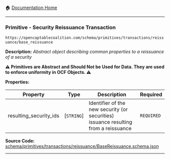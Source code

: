 :house: [Documentation Home](/README.md)

---

### Primitive - Security Reissuance Transaction

`https://opencaptablecoalition.com/schema/primitives/transactions/reissuance/base_reissuance`

**Description:** _Abstract object describing common properties to a reissuance of a security_

**:warning: Primitives are Abstract and Should Not be Used for Data. They are used to enforce uniformity in OCF Objects. :warning:**

**Properties:**

| Property               | Type            | Description                                                                         | Required   |
| ---------------------- | --------------- | ----------------------------------------------------------------------------------- | ---------- |
| resulting_security_ids | [`STRING`]</br> | Identifier of the new security (or securities) issuance resulting from a reissuance | `REQUIRED` |

**Source Code:** [schema/primitives/transactions/reissuance/BaseReissuance.schema.json](/schema/primitives/transactions/reissuance/BaseReissuance.schema.json)

---
